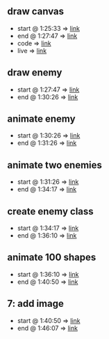 ## draw canvas
- start @ 1:25:33 => [link](https://youtu.be/GFO_txvwK_c?t=85m33s)
- end @ 1:27:47 => [link](https://youtu.be/GFO_txvwK_c?t=87m47s)
- code => [link](https://youtu.be/GFO_txvwK_c?t=87m47s)
- live => [link](https://youtu.be/GFO_txvwK_c?t=87m47s)

## draw enemy
- start @ 1:27:47 => [link](https://youtu.be/GFO_txvwK_c?t=87m47s)
- end @ 1:30:26 => [link](https://youtu.be/GFO_txvwK_c?t=90m26s)

## animate enemy
- start @ 1:30:26 => [link](https://youtu.be/GFO_txvwK_c?t=90m26s)
- end @ 1:31:26 => [link](https://youtu.be/GFO_txvwK_c?t=91m26s)

## animate two enemies
- start @ 1:31:26 => [link](https://youtu.be/GFO_txvwK_c?t=91m26s)
- end @ 1:34:17 => [link](https://youtu.be/GFO_txvwK_c?t=94m17s)

## create enemy class
- start @ 1:34:17 => [link](https://youtu.be/GFO_txvwK_c?t=94m17s)
- end @ 1:36:10 => [link](https://youtu.be/GFO_txvwK_c?t=96m10s)

## animate 100 shapes
- start @ 1:36:10 => [link](https://youtu.be/GFO_txvwK_c?t=96m10s)
- end @ 1:40:50 => [link](https://youtu.be/GFO_txvwK_c?t=100m50s)

## 7: add image
- start @ 1:40:50 => [link](https://youtu.be/GFO_txvwK_c?t=100m50s)
- end @ 1:46:07 => [link](https://youtu.be/GFO_txvwK_c?t=106m07s)
